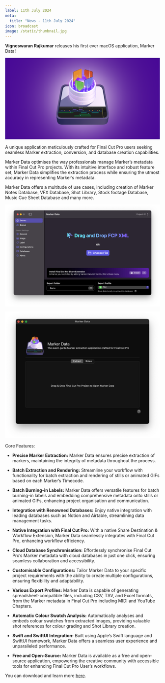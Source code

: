 ```yaml
---
label: 11th July 2024
meta:
  title: "News - 11th July 2024"
icon: broadcast
image: /static/thumbnail.jpg
---
```


**Vigneswaran Rajkumar** releases his first ever macOS application, Marker Data!

![](/static/marker-data-cover-banner.png)

A unique application meticulously crafted for Final Cut Pro users seeking seamless Marker extraction, conversion, and database creation capabilities.

Marker Data optimises the way professionals manage Marker’s metadata within Final Cut Pro projects. With its intuitive interface and robust feature set, Marker Data simplifies the extraction process while ensuring the utmost accuracy in representing Marker’s metadata.

Marker Data offers a multitude of use cases, including creation of Marker Notes Database, VFX Database, Shot Library, Stock footage Database, Music Cue Sheet Database and many more.

![](/static/marker-data.gif)

![](/static/marker-data-workflow-extension.gif)

Core Features:

- **Precise Marker Extraction:** Marker Data ensures precise extraction of markers, maintaining the integrity of metadata throughout the process.

- **Batch Extraction and Rendering:** Streamline your workflow with functionality for batch extraction and rendering of stills or animated GIFs based on each Marker’s Timecode.

- **Batch Burning-in Labels:** Marker Data offers versatile features for batch burning-in labels and embedding comprehensive metadata onto stills or animated GIFs, enhancing project organisation and communication.

- **Integration with Renowned Databases:** Enjoy native integration with leading databases such as Notion and Airtable, streamlining data management tasks.

- **Native Integration with Final Cut Pro:** With a native Share Destination & Workflow Extension, Marker Data seamlessly integrates with Final Cut Pro, enhancing workflow efficiency.

- **Cloud Database Synchronisation:** Effortlessly synchronise Final Cut Pro’s Marker metadata with cloud databases in just one click, ensuring seamless collaboration and accessibility.

- **Customisable Configurations:** Tailor Marker Data to your specific project requirements with the ability to create multiple configurations, ensuring flexibility and adaptability.

- **Various Export Profiles:** Marker Data is capable of generating spreadsheet-compatible files, including CSV, TSV, and Excel formats, from the Marker metadata in Final Cut Pro including MIDI and YouTube Chapters.

- **Automatic Colour Swatch Analysis:** Automatically analyses and embeds colour swatches from extracted images, providing valuable shot references for colour grading and Shot Library creation.

- **Swift and SwiftUI Integration:** Built using Apple’s Swift language and SwiftUI framework, Marker Data offers a seamless user experience and unparalleled performance.

- **Free and Open-Source:** Marker Data is available as a free and open-source application, empowering the creative community with accessible tools for enhancing Final Cut Pro User’s workflows.

You can download and learn more [here](https://markerdata.theacharya.co/).
